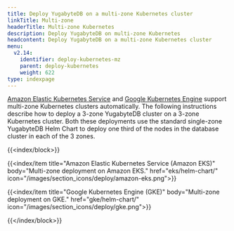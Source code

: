 ```yaml
---
title: Deploy YugabyteDB on a multi-zone Kubernetes cluster
linkTitle: Multi-zone
headerTitle: Multi-zone Kubernetes
description: Deploy YugabyteDB on multi-zone Kubernetes
headcontent: Deploy YugabyteDB on a multi-zone Kubernetes cluster
menu:
  v2.14:
    identifier: deploy-kubernetes-mz
    parent: deploy-kubernetes
    weight: 622
type: indexpage
---
```


[Amazon Elastic Kubernetes Service](https://docs.aws.amazon.com/eks/latest/userguide/network_reqs.html) and [Google Kubernetes Engine](https://cloud.google.com/kubernetes-engine/docs/concepts/types-of-clusters) support multi-zone Kubernetes clusters automatically. The following instructions describe how to deploy a 3-zone YugabyteDB cluster on a 3-zone Kubernetes cluster. Both these deployments use the standard single-zone YugabyteDB Helm Chart to deploy one third of the nodes in the database cluster in each of the 3 zones.

{{<index/block>}}

  {{<index/item
    title="Amazon Elastic Kubernetes Service (Amazon EKS)"
    body="Multi-zone deployment on Amazon EKS."
    href="eks/helm-chart/"
    icon="/images/section_icons/deploy/amazon-eks.png">}}

  {{<index/item
    title="Google Kubernetes Engine (GKE)"
    body="Multi-zone deployment on GKE."
    href="gke/helm-chart/"
    icon="/images/section_icons/deploy/gke.png">}}

{{</index/block>}}
